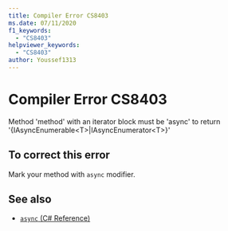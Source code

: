 ```yaml
---
title: Compiler Error CS8403
ms.date: 07/11/2020
f1_keywords:
  - "CS8403"
helpviewer_keywords:
  - "CS8403"
author: Youssef1313
---
```

# Compiler Error CS8403

Method 'method' with an iterator block must be 'async' to return '{IAsyncEnumerable\<T>|IAsyncEnumerator\<T>}'

## To correct this error

Mark your method with `async` modifier.

## See also

- [`async` (C# Reference)](../keywords/async.md)
